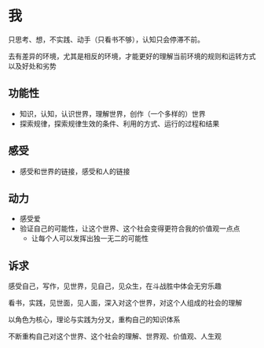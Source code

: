 # 我

只思考、想，不实践、动手（只看书不够），认知只会停滞不前。

去有差异的环境，尤其是相反的环境，才能更好的理解当前环境的规则和运转方式以及好处和劣势



## 功能性

- 知识，认知，认识世界，理解世界，创作（一个多样的）世界
- 探索规律，探索规律生效的条件、利用的方式、运行的过程和结果



## 感受

- 感受和世界的链接，感受和人的链接



## 动力

- 感受爱
- 验证自己的可能性，让这个世界、这个社会变得更符合我的价值观一点点
  - 让每个人可以发挥出独一无二的可能性



## 诉求

感受自己，写作，见世界，见自己，见众生，在斗战胜中体会无穷乐趣

看书，实践，见世面，见人面，深入对这个世界，对这个人组成的社会的理解

以角色为核心，理论与实践为分叉，重构自己的知识体系

不断重构自己对这个世界、这个社会的理解、世界观、价值观、人生观

